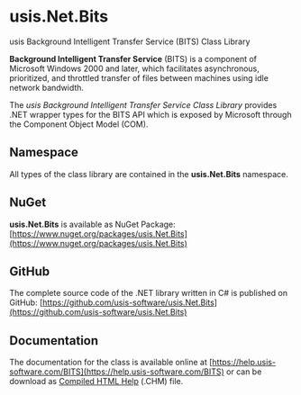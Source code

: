 # usis.Net.Bits

usis Background Intelligent Transfer Service (BITS) Class Library

**Background Intelligent Transfer Service** (BITS) is a component of Microsoft Windows 2000 and later, which facilitates asynchronous, prioritized, and throttled transfer of files between machines using idle network bandwidth.

The _usis Background Intelligent Transfer Service Class Library_ provides .NET wrapper types for the BITS API which is exposed by Microsoft through the Component Object Model (COM).

## Namespace

All types of the class library are contained in the **usis.Net.Bits** namespace.

## NuGet

**usis.Net.Bits** is available as NuGet Package: [https://www.nuget.org/packages/usis.Net.Bits](https://www.nuget.org/packages/usis.Net.Bits)

## GitHub

The complete source code of the .NET library written in C# is published on GitHub: [https://github.com/usis-software/usis.Net.Bits](https://github.com/usis-software/usis.Net.Bits)

## Documentation

The documentation for the class is available online at [https://help.usis-software.com/BITS](https://help.usis-software.com/BITS) or can be download as [Compiled HTML Help](https://help.usis-software.com/BITS/usis.Net.Bits.chm) (.CHM) file.
